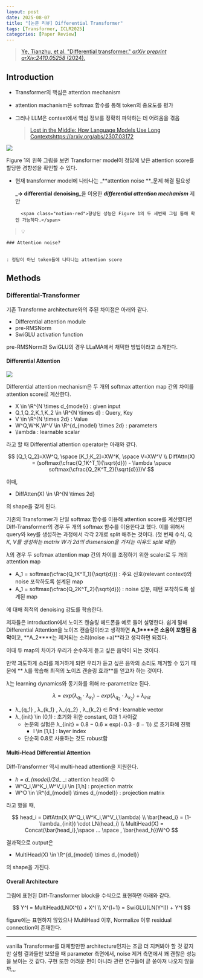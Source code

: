 ```yaml
---
layout: post
date: 2025-08-07
title: "[논문 리뷰] Differential Transformer"
tags: [Transformer, ICLR2025]
categories: [Paper Review]
---
```


> [Ye, Tianzhu, et al. "Differential transformer." ](https://arxiv.org/abs/2410.05258)[_arXiv preprint arXiv:2410.05258_](https://arxiv.org/abs/2410.05258)[ (2024).](https://arxiv.org/abs/2410.05258)



## Introduction

- Transformer의 핵심은 attention mechanism
- attention machanism은 softmax 함수를 통해 token의 중요도를 평가
- 그러나 LLM은 context에서 핵심 정보를 정확히 파악하는 데 어려움을 겪음

	> [Lost in the Middle: How Language Models Use Long Contextshttps://arxiv.org/abs/2307.03172](https://arxiv.org/abs/2307.03172)


![](https://prod-files-secure.s3.us-west-2.amazonaws.com/542b861c-36a8-4051-84e5-8804b6728dba/9083ea56-691a-4752-ae26-47f403431ac8/image.png?X-Amz-Algorithm=AWS4-HMAC-SHA256&X-Amz-Content-Sha256=UNSIGNED-PAYLOAD&X-Amz-Credential=ASIAZI2LB466SVURTPWQ%2F20250820%2Fus-west-2%2Fs3%2Faws4_request&X-Amz-Date=20250820T132304Z&X-Amz-Expires=3600&X-Amz-Security-Token=IQoJb3JpZ2luX2VjEI3%2F%2F%2F%2F%2F%2F%2F%2F%2F%2FwEaCXVzLXdlc3QtMiJIMEYCIQCxyO6X99f6q6HXIiIev3S4bfWJ96TNTfh4259QgAwR%2FAIhAIYb69yVTNuDqy3lx2MGiqoaNKDepyAXq3kVPlMyqIM3KogECNb%2F%2F%2F%2F%2F%2F%2F%2F%2F%2FwEQABoMNjM3NDIzMTgzODA1IgxhY0Ch5XnV87wVpNQq3APRjMJhkMzCBBSSTYwTsk5t%2BE6GTfTAgO%2BiX5V%2B6k2J7bE0AarfDVL49GBPDKem9qYU1GC2iiqYIHQl60RkzWaIdnXWZWmPZpeDlOtSP4PSsE7zZarrGAhoWI6vSqhcWAIi3ja9kL9xfZWGKRJoCelCggogudXf4tCA6Ml4H0ekV%2BFDh8yLUUbhbrqQzrBA17Q6MICuWZ9BCJvIFz4Rbj9IxyjO82UQJC5H6prwIb%2FiQISsw7gKxZXfntCArcOC9EiOs1iDQTBgNSG2E8GwhqafWzyMgvXL9RD%2BUJRiwcFOnmzKGeg%2B7VDvEzbQQaVdZtVwSKJQ6RK8tFb%2BiSKkncPtUkptcBTp6TSXh2eObncd2PZxJ%2B%2FN1%2BrrsueYSPxOdBeyvreINgQlpb0yq7%2BlLK2liP8hX%2BlAAXHOKQsQacSKkyE9n6AdB8ycTlIrIWgDM0zSSg8EouvY5vGtv%2FueLJGmq5GMk2HNpIjgkhUtr3LxJcadRY7fz4dIoR4JNa5rGLoYsQNPxOXEu9kdXhz1h6tVZ%2F1ke6iV0oXsgNxyJ1dX5qZVhwW5OP%2FTVL1V85u%2FBakbZe62j8xs4kJ8tDR5DWIKIymz2o1IBwg7GFILvJiTd%2F8koa8%2F5TtE8L1JhDD7%2FZbFBjqkASUwQalgx%2B8w%2Fo%2BYo1Ex1KHKGbu7A24TVjAX5ROhC9h1nEDIfi7t0eCY2wlelAvHKsN14mP%2FxFLwYJ1Bnl3YEi1rfI%2BqbGpG8XTnCRPDyYOLpUkIf4pGweDerdqND4AEAGcpqVKUS9rmIMnpwZ6af0lokRyqbaJ7ge0K9TfDr%2BK0etjyDQA5vxtHgeX%2FYV92G9RNeFcLedhiwQTAYkUs32RYExsC&X-Amz-Signature=fc741c7f65b73072a46474c04a03d4e7e9cb03217dfbf57c77edd09b413e0a6c&X-Amz-SignedHeaders=host&x-amz-checksum-mode=ENABLED&x-id=GetObject)


Figure 1의 왼쪽 그림을 보면 Transformer model이 정답에 낮은 attention score를 할당한 경향성을 확인할 수 있다.

- 현재 transformer model에 나타나는 _**attention noise **_문제 해결 필요성

	_**→ differential denoising**_을 이용한 _**differential attention mechanism**_ 제안


		<span class="notion-red">향상된 성능은 Figure 1의 두 세번째 그림 통해 확인 가능하다.</span>


> 💡 


	### Attention noise?


	: 정답이 아닌 token들에 나타나는 attention score



## Methods



### Differential-Transformer


기존 Transforme architecture와의 주된 차이점은 아래와 같다.

- Differential attention module
- pre-RMSNorm
- SwiGLU activation function

pre-RMSNorm과 SwiGLU의 경우 LLaMA에서 채택한 방법이라고 소개한다.



#### Differential Attention


![](https://prod-files-secure.s3.us-west-2.amazonaws.com/542b861c-36a8-4051-84e5-8804b6728dba/116d70b2-1963-4810-9167-f4c7d8a06e8f/image.png?X-Amz-Algorithm=AWS4-HMAC-SHA256&X-Amz-Content-Sha256=UNSIGNED-PAYLOAD&X-Amz-Credential=ASIAZI2LB466SVURTPWQ%2F20250820%2Fus-west-2%2Fs3%2Faws4_request&X-Amz-Date=20250820T132304Z&X-Amz-Expires=3600&X-Amz-Security-Token=IQoJb3JpZ2luX2VjEI3%2F%2F%2F%2F%2F%2F%2F%2F%2F%2FwEaCXVzLXdlc3QtMiJIMEYCIQCxyO6X99f6q6HXIiIev3S4bfWJ96TNTfh4259QgAwR%2FAIhAIYb69yVTNuDqy3lx2MGiqoaNKDepyAXq3kVPlMyqIM3KogECNb%2F%2F%2F%2F%2F%2F%2F%2F%2F%2FwEQABoMNjM3NDIzMTgzODA1IgxhY0Ch5XnV87wVpNQq3APRjMJhkMzCBBSSTYwTsk5t%2BE6GTfTAgO%2BiX5V%2B6k2J7bE0AarfDVL49GBPDKem9qYU1GC2iiqYIHQl60RkzWaIdnXWZWmPZpeDlOtSP4PSsE7zZarrGAhoWI6vSqhcWAIi3ja9kL9xfZWGKRJoCelCggogudXf4tCA6Ml4H0ekV%2BFDh8yLUUbhbrqQzrBA17Q6MICuWZ9BCJvIFz4Rbj9IxyjO82UQJC5H6prwIb%2FiQISsw7gKxZXfntCArcOC9EiOs1iDQTBgNSG2E8GwhqafWzyMgvXL9RD%2BUJRiwcFOnmzKGeg%2B7VDvEzbQQaVdZtVwSKJQ6RK8tFb%2BiSKkncPtUkptcBTp6TSXh2eObncd2PZxJ%2B%2FN1%2BrrsueYSPxOdBeyvreINgQlpb0yq7%2BlLK2liP8hX%2BlAAXHOKQsQacSKkyE9n6AdB8ycTlIrIWgDM0zSSg8EouvY5vGtv%2FueLJGmq5GMk2HNpIjgkhUtr3LxJcadRY7fz4dIoR4JNa5rGLoYsQNPxOXEu9kdXhz1h6tVZ%2F1ke6iV0oXsgNxyJ1dX5qZVhwW5OP%2FTVL1V85u%2FBakbZe62j8xs4kJ8tDR5DWIKIymz2o1IBwg7GFILvJiTd%2F8koa8%2F5TtE8L1JhDD7%2FZbFBjqkASUwQalgx%2B8w%2Fo%2BYo1Ex1KHKGbu7A24TVjAX5ROhC9h1nEDIfi7t0eCY2wlelAvHKsN14mP%2FxFLwYJ1Bnl3YEi1rfI%2BqbGpG8XTnCRPDyYOLpUkIf4pGweDerdqND4AEAGcpqVKUS9rmIMnpwZ6af0lokRyqbaJ7ge0K9TfDr%2BK0etjyDQA5vxtHgeX%2FYV92G9RNeFcLedhiwQTAYkUs32RYExsC&X-Amz-Signature=e1db0ac327e13dc509a7f7573cd8b807ce536b4f254950275f22d3afe7328283&X-Amz-SignedHeaders=host&x-amz-checksum-mode=ENABLED&x-id=GetObject)


Differential attention mechanism은 두 개의 softmax attention map 간의 차이를 attention score로 계산한다.

- X \in \R^{N \times d\_{model}} : given input
- Q\_1,Q\_2,K\_1,K\_2 \in \R^{N \times d} : Query, Key
- V \in \R^{N \times 2d} : Value
- W^Q,W^K,W^V \in \R^{d\_{model} \times 2d} : parameters
- \lambda : learnable scalar

라고 할 때 Differential attention operator는 아래와 같다.


$$
[Q_1;Q_2]=XW^Q, \space [K_1;K_2]=XW^K, \space V=XW^V \\
DiffAttn(X) = (softmax(\cfrac{Q_1K^T_1}{\sqrt{d}}) - \lambda \space softmax(\cfrac{Q_2K^T_2}{\sqrt{d}}))V
$$


이때,

- DiffAtten(X) \in \R^{N \times 2d}

의 shape을 갖게 된다.


기존의 Transformer가 단일 softmax 함수를 이용해 attention score를 계산했다면 Diff-Transformer의 경우 두 개의 softmax 함수를 이용한다고 했다. 이를 위해서 query와 key를 생성하는 과정에서 각각 2개로 split 해주는 것이다. <span class="notion-red">(첫 번째 수식, </span><span class="notion-red">_Q, K, V를 생성하는 matrix W가 2d의 dismension을 가지는 이유도 split 때문_</span><span class="notion-red">)</span>


 λ의 경우 두 softmax attention map 간의 차이를 조정하기 위한 scaler로 두 개의 attention map

- A\_1 = softmax(\cfrac{Q\_1K^T\_1}{\sqrt{d}}) : 주요 신호(relevant context)와 noise 포착하도록 설계된 map
- A\_1 = softmax(\cfrac{Q\_2K^T\_2}{\sqrt{d}}) : noise 성분, 패턴 포착하도록 설계된 map 

에 대해 최적의 denoising 강도를 학습한다.


저자들은 introduction에서 노이즈 캔슬링 헤드폰을 예로 들어 설명한다. 쉽게 말해 Differential Attention을 노이즈 캔슬링이라고 생각하면 **A\_1****은 소음이 포함된 음악**이고, **A\_2****는 제거되는 소리(noise +a)**라고 생각하면 되겠다. 


이때 두 map의 차이가 우리가 순수하게 듣고 싶은 음악이 되는 것이다. 


만약 과도하게 소리를 제거하게 되면 우리가 듣고 싶은 음악의 소리도 제거할 수 있기 때문에 ** λ를 학습해 최적의 노이즈 캔슬링 효과**를 얻고자 하는 것이다.


λ는 learning dynamics와 동기화를 위해 re-parametrize 된다.


$$
\lambda = exp(\lambda_{q_1} \cdot \lambda_{k_1}) - exp(\lambda_{q_2} \cdot \lambda_{k_2}) + \lambda_{init}
$$

- λ\_{q\_1} , λ\_{k\_1} , λ\_{q\_2} , λ\_{k\_2} ∈ R^d : learnable vector
- λ\_{init} \in (0,1) : 초기화 위한 constant, 0과 1 사이값
	- 논문의 실험은 λ\_{init} = 0.8 − 0.6 × exp(−0.3 · (l − 1)) 로 초기화해 진행
		- l \in [1,L] : layer index
	- 단순히 0.8로 사용하는 것도 robust함


#### **Multi-Head Differential Attention**


Diff-Transformer 역시 multi-head attention을 지원한다.

- _h = d\_{model}/2d__ _: attention head의 수
- W^Q\_i,W^K\_i,W^V\_i,i \in [1,h] : projection matrix
- W^O \in \R^{d\_{model} \times d\_{model}} : projection matrix

라고 했을 때,


$$
head_i = DiffAttn(X;W^Q_i,W^K_i,W^V_i,\lambda) \\
\bar{head_i} = (1-\lambda_{init}) \cdot LN(head_i) \\
MultiHead(X) = Concat(\bar{head_i},\space ... \space , \bar{head_h})W^O
$$


결과적으로 output은

- MultiHead(X) \in \R^{d\_{model} \times d\_{model}}

의 shape을 가진다.



#### Overall Architecture


그림에 표현된 Diff-Transformer block을 수식으로 표현하면 아래와 같다.


$$
Y^l = MultiHead(LN(X^l)) + X^l \\
X^{l+1} = SwiGLU(LN(Y^l)) + Y^l
$$


figure에는 표현하지 않았으나 MultiHead 이후, Normalize 이후 residual connection이 존재한다.


---


vanilla Transformer를 대체할만한 architecture인지는 조금 더 지켜봐야 할 것 같지만 실험 결과들만 보았을 때 parameter 측면에서, noise 제거 측면에서 꽤 괜찮은 성능을 보이는 것 같다. 구현 또한 어려운 편이 아니라 관련 연구들이 곧 쏟아져 나오지 않을까,,,

